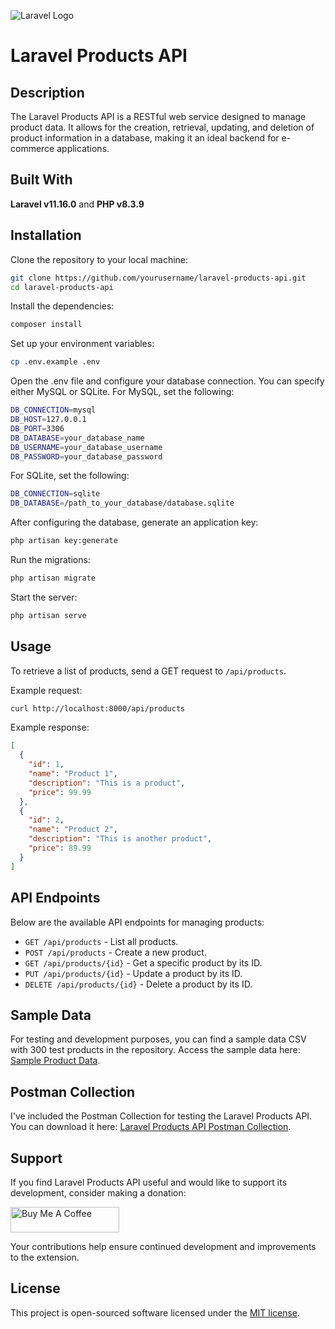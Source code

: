 ![Laravel Logo](https://laravel.com/img/logomark.min.svg)

# Laravel Products API

## Description

The Laravel Products API is a RESTful web service designed to manage product data. It allows for the creation, retrieval, updating, and deletion of product information in a database, making it an ideal backend for e-commerce applications.

## Built With

**Laravel v11.16.0** and **PHP v8.3.9**

## Installation

Clone the repository to your local machine:

```bash
git clone https://github.com/yourusername/laravel-products-api.git
cd laravel-products-api
```

Install the dependencies:

```bash
composer install
```

Set up your environment variables:

```bash
cp .env.example .env
```
Open the .env file and configure your database connection. You can specify either MySQL or SQLite. For MySQL, set the following:

```bash
DB_CONNECTION=mysql
DB_HOST=127.0.0.1
DB_PORT=3306
DB_DATABASE=your_database_name
DB_USERNAME=your_database_username
DB_PASSWORD=your_database_password
````

For SQLite, set the following:
```bash
DB_CONNECTION=sqlite
DB_DATABASE=/path_to_your_database/database.sqlite
```

After configuring the database, generate an application key:
```bash
php artisan key:generate
```

Run the migrations:

```bash
php artisan migrate
```

Start the server:

```bash
php artisan serve
```

## Usage

To retrieve a list of products, send a GET request to `/api/products`.

Example request:

```bash
curl http://localhost:8000/api/products
```

Example response:

```json
[
  {
    "id": 1,
    "name": "Product 1",
    "description": "This is a product",
    "price": 99.99
  },
  {
    "id": 2,
    "name": "Product 2",
    "description": "This is another product",
    "price": 89.99
  }
]
```

## API Endpoints

Below are the available API endpoints for managing products:

- `GET /api/products` - List all products.
- `POST /api/products` - Create a new product.
- `GET /api/products/{id}` - Get a specific product by its ID.
- `PUT /api/products/{id}` - Update a product by its ID.
- `DELETE /api/products/{id}` - Delete a product by its ID.

## Sample Data

For testing and development purposes, you can find a sample data CSV with 300 test products in the repository. Access the sample data here: [Sample Product Data](tests/data/sample_product_data.csv).

## Postman Collection

I've included the Postman Collection for testing the Laravel Products API. You can download it here: [Laravel Products API Postman Collection](tests/data/postman_collection.json).

## Support
If you find Laravel Products API useful and would like to support its development, consider making a donation:

<a href="https://www.buymeacoffee.com/michaelharper" target="_blank"><img src="https://cdn.buymeacoffee.com/buttons/default-orange.png" alt="Buy Me A Coffee" height="41" width="174"></a>

Your contributions help ensure continued development and improvements to the extension.

## License

This project is open-sourced software licensed under the [MIT license](https://opensource.org/licenses/MIT).
